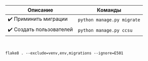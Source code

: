 | Описание                 | Команды                        |
|--------------------------|--------------------------------|
| ✔️ Приминить миграции    | ```python manage.py migrate``` |
| ✔️ Создать пользователей | ```python manage.py ccsu```    |

<br>

```commandline
flake8 . --exclude=venv,env,migrations --ignore=E501
```